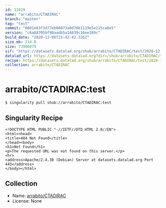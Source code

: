 ```yaml
---
id: 12819
name: "arrabito/CTADIRAC"
branch: "master"
tag: "test"
commit: "0801e63f3d77eb08073a8d78b1119e5e115ca6e5"
version: "c6a88705bf98aadb5a14839c16ee389c"
build_date: "2020-12-08T15:42:42.326Z"
size_mb: 214.0
size: 73986079
sif: "https://datasets.datalad.org/shub/arrabito/CTADIRAC/test/2020-12-08-0801e63f-c6a88705/c6a88705bf98aadb5a14839c16ee389c.sif"
datalad_url: https://datasets.datalad.org?dir=/shub/arrabito/CTADIRAC/test/2020-12-08-0801e63f-c6a88705/
recipe: https://datasets.datalad.org/shub/arrabito/CTADIRAC/test/2020-12-08-0801e63f-c6a88705/Singularity
collection: arrabito/CTADIRAC
---
```


# arrabito/CTADIRAC:test

```bash
$ singularity pull shub://arrabito/CTADIRAC:test
```

## Singularity Recipe

```singularity
<!DOCTYPE HTML PUBLIC "-//IETF//DTD HTML 2.0//EN">
<html><head>
<title>404 Not Found</title>
</head><body>
<h1>Not Found</h1>
<p>The requested URL was not found on this server.</p>
<hr>
<address>Apache/2.4.38 (Debian) Server at datasets.datalad.org Port 443</address>
</body></html>
```

## Collection

 - Name: [arrabito/CTADIRAC](https://github.com/arrabito/CTADIRAC)
 - License: None


